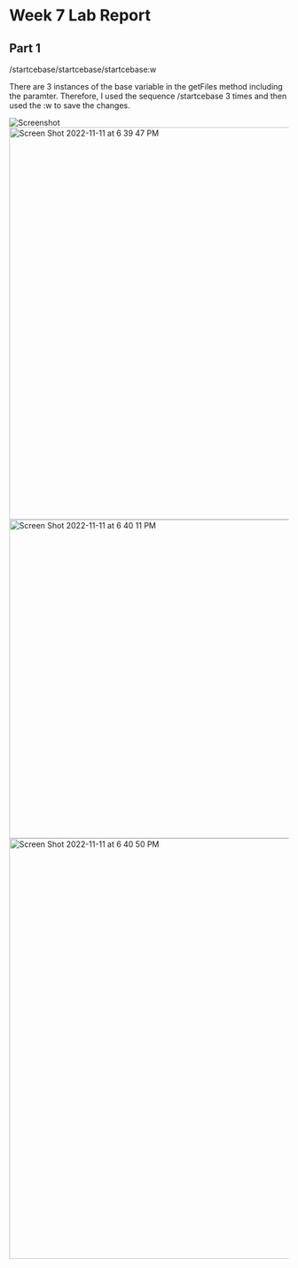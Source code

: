 # Week 7 Lab Report

## Part 1

/start<Enter>cebase<Esc>/start<Enter>cebase<Esc>/start<Enter>cebase<Esc>:w<Enter>

There are 3 instances of the base variable in the getFiles method including the paramter. Therefore, I used the sequence /start<Enter>cebase<Esc> 3 times and then used the :w<Enter> to save the changes. 
  
  
  
![Screenshot](https://user-images.githubusercontent.com/114367462/201453228-5c67a04f-f5cd-4ab6-89f1-8e580b81d39e.png)
<img width="708" alt="Screen Shot 2022-11-11 at 6 39 47 PM" src="https://user-images.githubusercontent.com/114367462/201453229-1e7674b4-df41-4550-8231-62d7fd5db03b.png">
<img width="575" alt="Screen Shot 2022-11-11 at 6 40 11 PM" src="https://user-images.githubusercontent.com/114367462/201453231-7218efb3-2cb1-4a88-b37c-7d9f104748c4.png">
<img width="759" alt="Screen Shot 2022-11-11 at 6 40 50 PM" src="https://user-images.githubusercontent.com/114367462/201453233-c6edaf30-f911-40f8-a134-9f8d37d38929.png">
